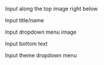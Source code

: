 Input along the top image right below

Input title/name

Input dropdown menu image

Input bottom text

Input theme dropdown menu




